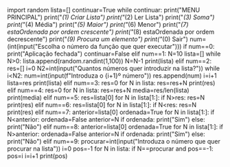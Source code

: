 import random
lista=[]
continuar=True
while continuar:
    print("MENU PRINCIPAL")
    print("*(1) Criar Lista")
    print("*(2) Ler Lista") 
    print("*(3) Soma")
    print("*(4) Média")
    print("*(5) Maior")
    print("*(6) Menor")
    print("*(7) estaOrdenada por ordem crescente")
    print("*(8) estaOrdenada por ordem decrescente")
    print("*(9) Procura um elemento")
    print("*(0) Sair")
    num=(int(input("Escolha o número da função que quer executar")))
    if num==0:
        print("Aplicação fechada")
        continuar=False
    elif num==1:
        N=10
        lista=[]
        while N>0:
            lista.append(random.randint(1,100))
            N=N-1
        print(lista)
    elif num==2:
        res=[]
        i=0
        N2=int(input("Quantos números quer introduzir na lista?"))
        while i<N2:
            num=int(input(f"Introduza o {i+1}º número"))
            res.append(num)
            i=i+1
        lista=res
        print(lista)
    elif num==3:
        res=0
        for N in lista:
            res=res+N
        print(res)
    elif num==4:
        res=0
        for N in lista:
            res=res+N
            media=res/len(lista)
        print(media)
    elif num==5:
        res=lista[0]
        for N in lista[1:]:
            if N>res:
                res=N
        print(res)
    elif num==6:
        res=lista[0]
        for N in lista[1:]:
            if N<res:
                res=N
        print(res)
    elif num==7:
        anterior=lista[0]
        ordenada=True
        for N in lista[1:]:
            if N<anterior:
                ordenada=False
            anterior=N
        if ordenada:
            print("Sim")
        else:
            print("Não")
    elif num==8:
        anterior=lista[0]
        ordenada=True
        for N in lista[1:]:
            if N>anterior:
                ordenada=False
            anterior=N
        if ordenada:
            print("Sim")
        else:
            print("Não")
    elif num==9:
        procurar=int(input("Introduza o número que quer procurar na lista"))
        i=0
        pos=-1
        for N in lista:
            if N==procurar and pos==-1:
                pos=i
            i=i+1
        print(pos)
